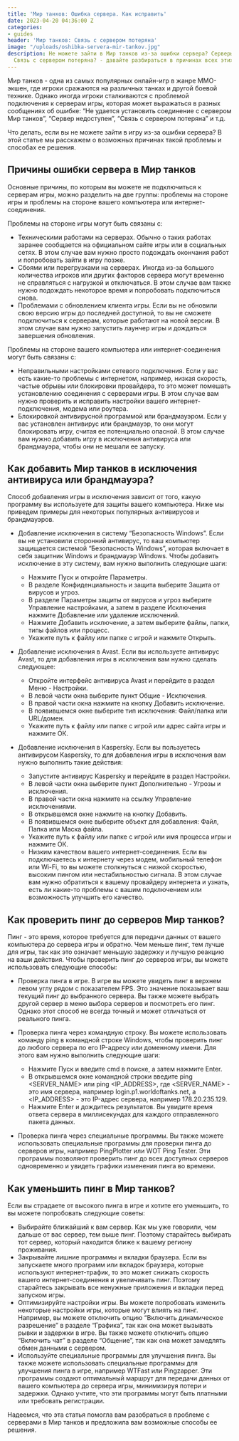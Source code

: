 ```yaml
---
title: 'Мир танков: Ошибка сервера. Как исправить'
date: 2023-04-20 04:36:00 Z
categories:
- guides
header: 'Мир танков: Связь с сервером потеряна'
image: "/uploads/oshibka-servera-mir-tankov.jpg"
description: Не можете зайти в Мир танков из-за ошибки сервера? Серверы недоступны?
  Связь с сервером потеряна? - давайте разбираться в причинах всех этих ошибок в игре...
---
```


Мир танков - одна из самых популярных онлайн-игр в жанре MMO-экшен, где игроки сражаются на различных танках и другой боевой технике. Однако иногда игроки сталкиваются с проблемой подключения к серверам игры, которая может выражаться в разных сообщениях об ошибке: “Не удается установить соединение с сервером Мир танков”, “Сервер недоступен”, “Связь с сервером потеряна” и т.д.

Что делать, если вы не можете зайти в игру из-за ошибки сервера? В этой статье мы расскажем о возможных причинах такой проблемы и способах ее решения.

## Причины ошибки сервера в Мир танков

Основные причины, по которым вы можете не подключиться к серверам игры, можно разделить на две группы: проблемы на стороне игры и проблемы на стороне вашего компьютера или интернет-соединения.

Проблемы на стороне игры могут быть связаны с:  

*   Техническими работами на серверах. Обычно о таких работах заранее сообщается на официальном сайте игры или в социальных сетях. В этом случае вам нужно просто подождать окончания работ и попробовать зайти в игру позже.
*   Сбоями или перегрузками на серверах. Иногда из-за большого количества игроков или других факторов сервера могут временно не справляться с нагрузкой и отключаться. В этом случае вам также нужно подождать некоторое время и попробовать подключиться снова.
*   Проблемами с обновлением клиента игры. Если вы не обновили свою версию игры до последней доступной, то вы не сможете подключиться к серверам, которые работают на новой версии. В этом случае вам нужно запустить лаунчер игры и дождаться завершения обновления.

Проблемы на стороне вашего компьютера или интернет-соединения могут быть связаны с:  

*   Неправильными настройками сетевого подключения. Если у вас есть какие-то проблемы с интернетом, например, низкая скорость, частые обрывы или блокировки провайдера, то это может помешать установлению соединения с серверами игры. В этом случае вам нужно проверить и исправить настройки вашего интернет-подключения, модема или роутера.
*   Блокировкой антивирусной программой или брандмауэром. Если у вас установлен антивирус или брандмауэр, то они могут блокировать игру, считая ее потенциально опасной. В этом случае вам нужно добавить игру в исключения антивируса или брандмауэра, чтобы они не мешали ее запуску.

## Как добавить Мир танков в исключения антивируса или брандмауэра?

Способ добавления игры в исключения зависит от того, какую программу вы используете для защиты вашего компьютера. Ниже мы приведем примеры для некоторых популярных антивирусов и брандмауэров. 

*   Добавление исключения в систему “Безопасность Windows”. Если вы не установили сторонний антивирус, то ваш компьютер защищается системой “Безопасность Windows”, которая включает в себя защитник Windows и брандмауэр Windows. Чтобы добавить исключение в эту систему, вам нужно выполнить следующие шаги:
    
    *   Нажмите Пуск и откройте Параметры.
    *   В разделе Конфиденциальность и защита выберите Защита от вирусов и угроз.
    *   В разделе Параметры защиты от вирусов и угроз выберите Управление настройками, а затем в разделе Исключения нажмите Добавление или удаление исключений.
    *   Нажмите Добавить исключение, а затем выберите файлы, папки, типы файлов или процесс.
    *   Укажите путь к файлу или папке с игрой и нажмите Открыть.
*   Добавление исключения в Avast. Если вы используете антивирус Avast, то для добавления игры в исключения вам нужно сделать следующее:
    
    *   Откройте интерфейс антивируса Avast и перейдите в раздел Меню - Настройки.
    *   В левой части окна выберите пункт Общие - Исключения.
    *   В правой части окна нажмите на кнопку Добавить исключение.
    *   В появившемся окне выберите тип исключения: Файл/папка или URL/домен.
    *   Укажите путь к файлу или папке с игрой или адрес сайта игры и нажмите ОК.
*   Добавление исключения в Kaspersky. Если вы пользуетесь антивирусом Kaspersky, то для добавления игры в исключения вам нужно выполнить такие действия:
    
    *   Запустите антивирус Kaspersky и перейдите в раздел Настройки.
    *   В левой части окна выберите пункт Дополнительно - Угрозы и исключения.
    *   В правой части окна нажмите на ссылку Управление исключениями.
    *   В открывшемся окне нажмите на кнопку Добавить.
    *   В появившемся окне выберите объект для добавления: Файл, Папка или Маска файла.
    *   Укажите путь к файлу или папке с игрой или имя процесса игры и нажмите ОК.
    *   Низким качеством вашего интернет-соединения. Если вы подключаетесь к интернету через модем, мобильный телефон или Wi-Fi, то вы можете столкнуться с низкой скоростью, высоким пингом или нестабильностью сигнала. В этом случае вам нужно обратиться к вашему провайдеру интернета и узнать, есть ли какие-то проблемы с вашим подключением или возможность улучшить его качество.

<!-- Yandex.RTB R-A-1959236-7 -->
<div id="yandex_rtb_R-A-1959236-7"></div>
<script>window.yaContextCb.push(()=>{
  Ya.Context.AdvManager.render({
    renderTo: 'yandex_rtb_R-A-1959236-7',
    blockId: 'R-A-1959236-7'
  })
})</script>

## Как проверить пинг до серверов Мир танков?

Пинг - это время, которое требуется для передачи данных от вашего компьютера до сервера игры и обратно. Чем меньше пинг, тем лучше для игры, так как это означает меньшую задержку и лучшую реакцию на ваши действия. Чтобы проверить пинг до серверов игры, вы можете использовать следующие способы:  

*   Проверка пинга в игре. В игре вы можете увидеть пинг в верхнем левом углу рядом с показателем FPS. Это значение показывает ваш текущий пинг до выбранного сервера. Вы также можете выбрать другой сервер в меню выбора серверов и посмотреть его пинг. Однако этот способ не всегда точный и может отличаться от реального пинга.
    
*   Проверка пинга через командную строку. Вы можете использовать команду ping в командной строке Windows, чтобы проверить пинг до любого сервера по его IP-адресу или доменному имени. Для этого вам нужно выполнить следующие шаги:
    
    *   Нажмите Пуск и введите cmd в поиске, а затем нажмите Enter.
    *   В открывшемся окне командной строки введите ping <SERVER\_NAME> или ping <IP\_ADDRESS>, где <SERVER\_NAME> - это имя сервера, например login.p1.worldoftanks.net, а <IP\_ADDRESS> - это IP-адрес сервера, например 178.20.235.129.
    *   Нажмите Enter и дождитесь результатов. Вы увидите время ответа сервера в миллисекундах для каждого отправленного пакета данных.
*   Проверка пинга через специальные программы. Вы также можете использовать специальные программы для проверки пинга до серверов игры, например PingPlotter или WOT Ping Tester. Эти программы позволяют проверить пинг до всех доступных серверов одновременно и увидеть графики изменения пинга во времени.

## Как уменьшить пинг в Мир танков?

Если вы страдаете от высокого пинга в игре и хотите его уменьшить, то вы можете попробовать следующие советы:

*   Выбирайте ближайший к вам сервер. Как мы уже говорили, чем дальше от вас сервер, тем выше пинг. Поэтому старайтесь выбирать тот сервер, который находится ближе к вашему региону проживания.
*   Закрывайте лишние программы и вкладки браузера. Если вы запускаете много программ или вкладок браузера, которые используют интернет-трафик, то это может снижать скорость вашего интернет-соединения и увеличивать пинг. Поэтому старайтесь закрывать все ненужные приложения и вкладки перед запуском игры.
*   Оптимизируйте настройки игры. Вы можете попробовать изменить некоторые настройки игры, которые могут влиять на пинг. Например, вы можете отключить опцию “Включить динамическое разрешение” в разделе “Графика”, так как она может вызывать рывки и задержки в игре. Вы также можете отключить опцию “Включить чат” в разделе “Общение”, так как она может замедлять обмен данными с сервером.
*   Используйте специальные программы для улучшения пинга. Вы также можете использовать специальные программы для улучшения пинга в игре, например WTFast или Pingzapper. Эти программы создают оптимальный маршрут для передачи данных от вашего компьютера до сервера игры, минимизируя потери и задержки. Однако учтите, что эти программы могут быть платными или требовать регистрации.

Надеемся, что эта статья помогла вам разобраться в проблеме с серверами в Мир танков и предложила вам возможные способы ее решения.